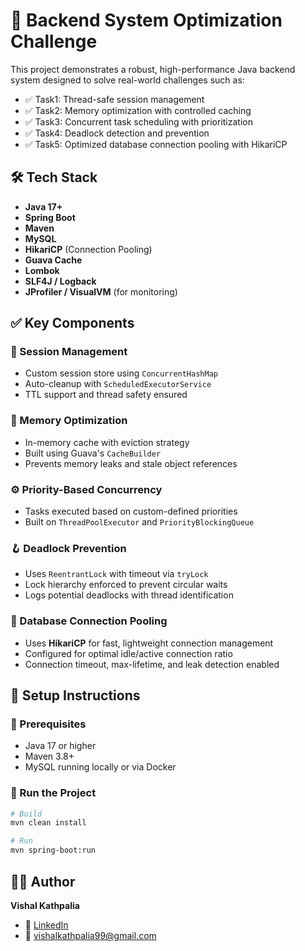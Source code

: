 # 🚀 Backend System Optimization Challenge
This project demonstrates a robust, high-performance Java backend system designed to solve real-world challenges such as:

- ✅ Task1: Thread-safe session management  
- ✅ Task2: Memory optimization with controlled caching  
- ✅ Task3: Concurrent task scheduling with prioritization  
- ✅ Task4: Deadlock detection and prevention  
- ✅ Task5: Optimized database connection pooling with HikariCP  

## 🛠 Tech Stack

- **Java 17+**
- **Spring Boot**
- **Maven**
- **MySQL**
- **HikariCP** (Connection Pooling)
- **Guava Cache**
- **Lombok**
- **SLF4J / Logback**
- **JProfiler / VisualVM** (for monitoring)

## ✅ Key Components

### 🔐 Session Management
- Custom session store using `ConcurrentHashMap`
- Auto-cleanup with `ScheduledExecutorService`
- TTL support and thread safety ensured

### 🧠 Memory Optimization
- In-memory cache with eviction strategy
- Built using Guava's `CacheBuilder`
- Prevents memory leaks and stale object references

### ⚙️ Priority-Based Concurrency
- Tasks executed based on custom-defined priorities
- Built on `ThreadPoolExecutor` and `PriorityBlockingQueue`

### 🪝 Deadlock Prevention
- Uses `ReentrantLock` with timeout via `tryLock`
- Lock hierarchy enforced to prevent circular waits
- Logs potential deadlocks with thread identification

### 🧵 Database Connection Pooling
- Uses **HikariCP** for fast, lightweight connection management
- Configured for optimal idle/active connection ratio
- Connection timeout, max-lifetime, and leak detection enabled


## 🔧 Setup Instructions

### 🧰 Prerequisites

- Java 17 or higher
- Maven 3.8+
- MySQL running locally or via Docker

### 🚀 Run the Project

```bash
# Build
mvn clean install

# Run
mvn spring-boot:run
```

## 👨‍💻 Author

**Vishal Kathpalia**  
- 🔗 [LinkedIn](https://www.linkedin.com/in/er-vishal-kathpalia/)  
- 📧 vishalkathpalia99@gmail.com

